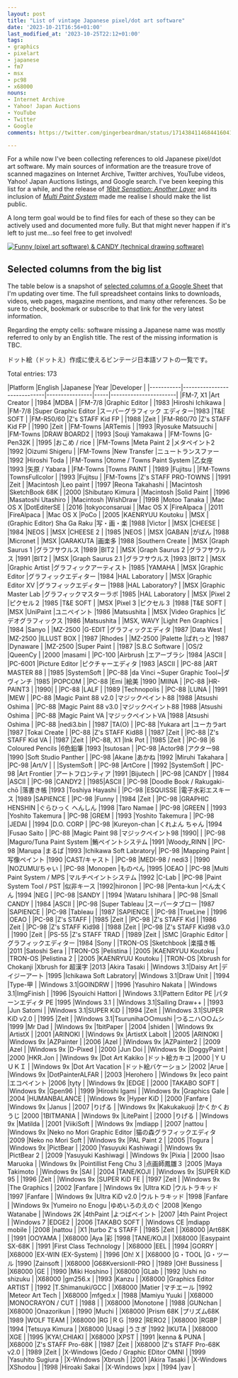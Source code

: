 ```yaml
---
layout: post
title: "List of vintage Japanese pixel/dot art software"
date: '2023-10-21T16:56+01:00'
last_modified_at: '2023-10-25T22:12+01:00'
tags:
- graphics
- pixelart
- japanese
- fm7
- msx
- pc98
- x68000
nouns:
- Internet Archive
- Yahoo! Japan Auctions
- YouTube
- Twitter
- Google
comments: https://twitter.com/gingerbeardman/status/1714384114684416041

---
```


For a while now I've been collecting references to old Japanese pixel/dot art software. My main sources of information are the treasure trove of scanned magazines on Internet Archive, Twitter archives, YouTube videos, Yahoo! Japan Auctions listings, and Google search. I've been keeping this list for a while, and the release of [*16bit Sensation: Another Layer*](https://myanimelist.net/anime/54041/16bit_Sensation__Another_Layer) and its inclusion of [*Multi Paint System*](https://www.youtube.com/watch?v=nIdFor2WOnw) made me realise I should make the list public.

A long term goal would be to find files for each of these so they can be actively used and documented more fully. But that might never happen if it's left to just me...so feel free to get involved!

[![Funny (pixel art software) & CANDY (technical drawing software)](https://cdn.gingerbeardman.com/images/posts/list-of-vintage-japanese-pixel-dot-art-software.jpg)](https://archive.org/details/login-may-1987/LOGiN%20-%20May%201987/page/n169/mode/2up)

## Selected columns from the big list

The table below is a snapshot of [selected columns of a Google Sheet](https://docs.google.com/spreadsheets/d/17RhWfM2wXW4A-MkQdC6W-w00zHM2tbLfpzuSTD8woMs/edit#gid=0) that I'm updating over time. The full spreadsheet contains links to downloads, videos, web pages, magazine mentions, and many other references. So be sure to check, bookmark or subscribe to that link for the very latest information.

 Regarding the empty cells: software missing a Japanese name was mostly referred to only by an English title. The rest of the missing information is TBC.

ドット絵（ドットえ）作成に使えるビンテージ日本語ソフトの一覧です。

Total entries: 173

<div class="table-wrapper" markdown="block">
|Platform   |English                      |Japanese        |Year |Developer              |
|-----------|-----------------------------|----------------|-----|-----------------------|
|FM-7, X1   |Art Creator                  |                |1984 |MDBA                   |
|FM-7/8     |Graphic Editor               |                |1983 |Hiroshi Ichikawa       |
|FM-7/8     |Super Graphic Editor         |スーパーグラフィック エディター|1983 |T&E SOFT               |
|FM-R50/60  |Z's STAFF Kid FP             |                |1988 |Zeit                   |
|FM-R60/70  |Z's STAFF Kid FP             |                |1990 |Zeit                   |
|FM-Towns   |ARTemis                      |                |1993 |Ryosuke Matsuuchi      |
|FM-Towns   |DRAW BOARD2                  |                |1993 |Souji Yamakawa         |
|FM-Towns   |G-Pen32K                     |                |1995 |おこめ / rice             |
|FM-Towns   |Meta Paint 2                 |メタペイント2         |1992 |Oizumi Shigeru         |
|FM-Towns   |New Transfer                 |ニュートランスファー      |1992 |Hiroshi Toda           |
|FM-Towns   |Otome / Towns Paint System   |乙女座             |1993 |矢原 / Yabara            |
|FM-Towns   |Towns PAINT                  |                |1989 |Fujitsu                |
|FM-Towns   |TownsFullcolor               |                |1993 |Fujitsu                |
|FM-Towns   |Z's STAFF PRO-TOWNS          |                |1991 |Zeit                   |
|Macintosh  |Leo paint                    |                |1997 |Reona Takahashi        |
|Macintosh  |SketchBook 68K               |                |2000 |Shibutaro Kimura       |
|Macintosh  |Solid Paint                  |                |1996 |Masatoshi Utashiro     |
|Macintosh  |WishDraw                     |                |1998 |Motoo Tanaka           |
|Mac OS X   |DotEditerSE                  |                |2016 |tokyoconsaruai         |
|Mac OS X   |FireAlpaca                   |                |2011 |FireAlpaca             |
|Mac OS X   |PoCo                         |                |2005 |KAENRYUU Koutoku       |
|MSX        |(Graphic Editor) Sha Ga Raku |写・画・楽           |1988 |Victor                 |
|MSX        |CHEESE                       |                |1984 |NEOS                   |
|MSX        |CHEESE 2                     |                |1985 |NEOS                   |
|MSX        |GABAN                        |がばん             |1988 |Micronet               |
|MSX        |GARAKUTA                     |画楽多             |1988 |Southern Create        |
|MSX        |Graph Saurus 1               |グラフサウルス         |1989 |BIT2                   |
|MSX        |Graph Saurus 2               |グラフサウルス         |1991 |BIT2                   |
|MSX        |Graph Saurus 2.1             |グラフサウルス         |1993 |BIT2                   |
|MSX        |Graphic Artist               |グラフィックアーティスト    |1985 |YAMAHA                 |
|MSX        |Graphic Editor               |グラフィックエディター     |1984 |HAL Laboratory         |
|MSX        |Graphic Editor XV            |グラフィックエディター     |1988 |HAL Laboratory?        |
|MSX        |Graphic Master Lab           |グラフィックマスターラボ    |1985 |HAL Laboratory         |
|MSX        |Pixel 2                      |ピクセル２           |1985 |T&E SOFT               |
|MSX        |Pixel 3                      |ピクセル３           |1988 |T&E SOFT               |
|MSX        |UniPaint                     |ユニペイント          |1986 |Matsushita             |
|MSX        |Video Graphics               |ビデオグラフィックス      |1986 |Matsushita             |
|MSX, WAVY  |Light Pen Graphics           |                |1984 |Sanyo                  |
|MZ-2500    |G-EDIT                       |グラフィックエディタ      |1987 |Data West    |
|MZ-2500    |ILLUST BOX                   |                |1987 |Rhodes                 |
|MZ-2500    |Palette                      |ぱれっと            |1987 |Dynaware      |
|MZ-2500    |Super Paint                  |                |1987 |S.B.C Software         |
|OS/2       |QueenCy                      |                |2000 |masami                 |
|PC-100     |Airbrush                     |エアーブラシ          |1984 |ASCII                  |
|PC-6001    |Picture Editor               |ピクチャーエディタ       |1983 |ASCII                  |
|PC-88      |ART MASTER 88                |                |1985 |SystemSoft             |
|PC-88      |da Vinci ~Super Graphic Tool~|ダヴィンチ           |1985 |POPCOM                 |
|PC-88      |Emi                          |絵美              |1990 |MIINA                  |
|PC-88      |HR-PAINT3                    |                |1990|                       |
|PC-88      |LALF                         |                |1989 |Technopolis            |
|PC-88      |LUNA                         |                |1991 |MEW                    |
|PC-88      |Magic Paint 88 v2.0          |マジックペイント88      |1988 |Atsushi Oshima         |
|PC-88      |Magic Paint 88 v3.0          |マジックペイント88      |1988 |Atsushi Oshima         |
|PC-88      |Magic Paint VA               |マジックペイントVA      |1988 |Atsushi Oshima         |
|PC-88      |nedi3.bin                    |                |1987 |TA(O)                  |
|PC-88      |Yukara art                   |ユーカラart         |1987 |Tokai Create           |
|PC-88      |Z's STAFF Kid88              |                |1987 |Zeit                   |
|PC-88      |Z's STAFF Kid VA             |                |1987 |Zeit                   |
|PC-88, X1  |Ink Pot                      |                |1985 |Zeit                   |
|PC-98      |6 Coloured Pencils           |6色鉛筆            |1993 |tsutosan               |
|PC-98      |Actor98                      |アクター98          |1990 |Soft Studio Panther    |
|PC-98      |Akane                        |あかね             |1992 |Miruhi Takahara        |
|PC-98      |Art/V                        |                |     |SystemSoft             |
|PC-98      |ArtCore                      |                |1992 |SystemSoft             |
|PC-98      |Art Frontier                 |アートフロンティア       |1991 |Bijutech      |
|PC-98      |CANDY                        |                |1984 |ASCII                  |
|PC-98      |CANDY2                       |                |1985|ASCII                  |
|PC-98      |Doodle Book / Rakugaki-chō   |落書き帳            |1993 |Toshiya Hayashi        |
|PC-98      |ESQUISSE                     |電子水彩エスキース       |1989 |SAPIENCE               |
|PC-98      |Funny                        |                |1984 |Zeit                   |
|PC-98      |GRAPHIC HENSHIN              |ぐらひっく へんしん      |1998 |Taro Namae             |
|PC-98      |GREEN                        |                |1993 |Yoshito Takemura       |
|PC-98      |GREM                         |                |1993 |Yoshito Takemura       |
|PC-98      |JEDAI                        |                |1994 |D.O. CORP              |
|PC-98      |Kureyon-chan                 |くれよん ちゃん        |1994 |Fusao Saito            |
|PC-88      |Magic Paint 98               |マジックペイント98      |1990|                       |
|PC-98      |Maguro/Tuna Paint System     |鮪ペイントシステム       |1991 |Woody_RINN             |
|PC-98      |Marupa                       |まるぱ             |1993 |Ichikawa Soft Labratory|
|PC-98      |Mapping Paint                |写像ペイント          |1990 |CAST/キャスト              |
|PC-98      |MEDI-98 / nedi3              |                |1990 |NOZUMU/ちゃい             |
|PC-98      |Monopen                      |ものぺん            |1995 |OEAO                   |
|PC-98      |Multi Paint System / MPS     |マルチペイントシステム     |1992 |C-Lab                  |
|PC-98      |Paint System Tool / PST      |似非キース           |1992|hironon                |
|PC-98      |Penta-kun                    |ぺん太くん           |1994 |NEG                    |
|PC-98      |SANDY                        |                |1994 |Wataru Ishihara        |
|PC-98      |Small CANDY                  |                |1984 |ASCII                  |
|PC-98      |Super Tableau                |スーパータブロー        |1987 |SAPIENCE               |
|PC-98      |Tableau                      |                |1987 |SAPIENCE               |
|PC-98      |TrueLine                     |                |1996 |OEAO                   |
|PC-98      |Z's STAFF                    |                |1985 |Zeit                   |
|PC-98      |Z's STAFF Kid                |                |1986 |Zeit                   |
|PC-98      |Z's STAFF Kid98              |                |1988 |Zeit                   |
|PC-98      |Z's STAFF Kid98 v3.0         |                |1990 |Zeit                   |
|PS-55      |Z's STAFF TRAD               |                |1989 |Zeit                   |
|SMC        |Graphic Editor               |グラフィックエディター     |1984 |Sony                   |
|TRON-OS    |Sketchbook                   |楽描き帳            |2011 |Satoshi Sera           |
|TRON-OS    |Pelistina                    |                |2005 |KAENRYUU Koutoku       |
|TRON-OS    |Pelistina 2                  |                |2005 |KAENRYUU Koutoku       |
|TRON-OS    |Xbrush for Chokanji          |Xbrush for 超漢字  |2013 |Akira Tasaki           |
|Windows 3.1|Daisy Art                    |デイジーアート         |1995 |Ichikawa Soft Labratory|
|Windows 3.1|Draw Unit                    |                |1994 |Type-甲                 |
|Windows 3.1|GOINDRW                      |                |1996 |Yasuhiro Nakata        |
|Windows 3.1|ImgFinish                    |                |1996 |Syouichi Hattori       |
|Windows 3.1|Pattern Editor PE            |パターンエディタ PE     |1995 |Windows 3.1            |
|Windows 3.1|Sailing Draw++               |                |1993 |Jun Satomi             |
|Windows 3.1|SUPER KiD                    |                |1994 |Zeit                   |
|Windows 3.1|SUPER KiD v2.0               |                |1995 |Zeit                   |
|Windows 3.1|Tsuruniha○○mushi             |つるニハ○○ムシ        |1999 |Mr Dad                 |
|Windows 9x |1bitPaper                    |                |2004 |shiden                 |
|Windows 9x |ArtistX                      |                |2001 |ARINOKI                |
|Windows 9x |ArtistX Labolt               |                |2005 |ARINOKI                |
|Windows 9x |AZPainter                    |                |2006 |Azel                   |
|Windows 9x |AZPainter2                   |                |2009 |Azel                   |
|Windows 9x |D-Pixed                      |                |2000 |Jun Doi                |
|Windows 9x |DoggyPaint                   |                |2000 |HKR.Jon                |
|Windows 9x |Dot Art Kakiko               |ドット絵カキコ         |2000 |ＹＵＵＫＩ                  |
|Windows 9x |Dot Art Vacation             |ドット絵バケーション      |2002 |Arue                   |
|Windows 9x |DotPainterALFAR              |                |2003 |Herohero               |
|Windows 9x |eco paint                    |エコペイント          |2006 |tyty                   |
|Windows 9x |EDGE                         |                |2000 |TAKABO SOFT            |
|Windows 9x |Gpen96                       |                |1999 |Hiroshi Igami          |
|Windows 9x |Graphics Gale                |                |2004 |HUMANBALANCE           |
|Windows 9x |Hyper KiD                    |                |2000 |Fanfare                |
|Windows 9x |Janus                        |                |2007 |りげる                    |
|Windows 9x |Kakukakuoji                  |かくかくおうじ         |2000 |1BITMANIA              |
|Windows 9x |LitePaint                    |                |2000 |りげる                    |
|Windows 9x |Matilda                      |                |2001 |ViikiSoft              |
|Windows 9x |mdiapp                       |                |2007 |nattou                 |
|Windows 9x |Neko no Mori Graphic Editor  |猫の森グラフィックエディタ   |2009 |Neko no Mori Soft      |
|Windows 9x |PAL Paint 2                  |                |2005 |Togura                 |
|Windows 9x |PictBear                     |                |2000 |Yasuyuki Kashiwagi     |
|Windows 9x |PictBear 2                   |                |2009 |Yasuyuki Kashiwagi     |
|Windows 9x |Pixia                        |                |2000 |Isao Maruoka           |
|Windows 9x |Pointillist Feng Chu 3       |点画師鳳雛３          |2005 |Maya Takimoto          |
|Windows 9x |SAI                          |                |2004 |TANE/KOJI              |
|Windows 9x |SUPER KiD 95                 |                |1996 |Zeit                   |
|Windows 9x |SUPER KiD FE                 |                |1997 |Zeit                   |
|Windows 9x |The Graphics                 |                |2002 |Fanfare                |
|Windows 9x |Ultra KiD                    |ウルトラキッド         |1997 |Fanfare                |
|Windows 9x |Ultra KiD v2.0               |ウルトラキッド         |1998 |Fanfare                |
|Windows 9x |Yumeiro no Enogu             |ゆめいろのえのぐ        |2008 |Kengo Watanabe         |
|Windows 2K |4thPaint                     |よつばペイント         |2007 |4th Paint Project      |
|Windows 7  |EDGE2                        |                |2006 |TAKABO SOFT            |
|Windows CE |mdiapp mobile                |                |2008 |nattou                 |
|X1         |turbo Z's STAFF              |                |1985 |Zeit                   |
|X68000     |Art68K                       |                |1991 |OOYAMA                 |
|X68000     |Aya                          |彩               |1998 |TANE/KOJI              |
|X68000     |Easypaint SX-68K             |                |1991 |First Class Technology |
|X68000     |EEL                          |                |1994 |GORRY                  |
|X68000     |EX-WIN (EX-System)           |                |1996 |Oh! X                  |
|X68000     |G・TOOL                       |G・ツール           |1990 |Zainsoft      |
|X68000     |G68KversionII-PRO            |                |1989 |OH! Bussiness          |
|X68000     |GE                           |                |1990 |Miki Hoshino           |
|X68000     |GLab                         |                |1992 |Ushi no shizuku        |
|X68000     |gm256.x                      |                |1993 |Kanzu                  |
|X68000     |Graphics Editor ARTIST       |                |1992 |T.Shimanuki/GCC        |
|X68000     |Matier                       |マチエール           |1992 |Meteor Art Tech        |
|X68000     |mfged.x                      |                |1988 |Mamiyu Yuuki           |
|X68000     |MONOCRAYON / CUT             |                |1988 |                       |
|X68000     |Monotone                     |                |1988 |GUNchan                |
|X68000     |Onazorikun                   |                |1990 |Muchi                  |
|X68000     |Prism 68K                    |プリズム68K         |1989 |WOLF TEAM              |
|X68000     |RG                           |ＲＧ              |1992 |RERO2                  |
|X68000     |RGBP                         |                |1994 |Tetsuya Kimura         |
|X68000     |Usagi                        |うさぎ             |1992 |IKUTA                  |
|X68000     |XGE                          |                |1995 |KYA!,CHIAKI            |
|X68000     |XPST                         |                |1991 |kenna & PUNA           |
|X68000     |Z's STAFF Pro-68K            |                |1987 |Zeit                   |
|X68000     |Z's STAFF Pro-68K v2.0       |                |1989 |Zeit                   |
|X-Windows  |Gedo / Graphic EDitor OMNI   |                |1999 |Yasuhito Sugiura       |
|X-Windows  |Xbrush                       |                |2001 |Akira Tasaki           |
|X-Windows  |XShodou                      |                |1998 |Hiroaki Sakai          |
|X-Windows  |xpx                          |                |1994 |yav                    |

</div>
